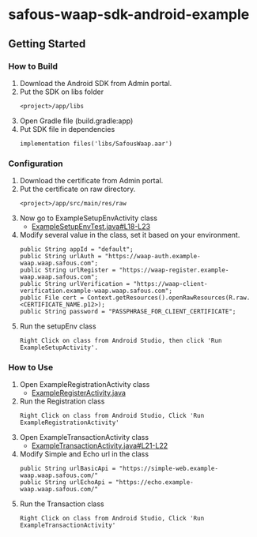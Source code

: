 # safous-waap-sdk-android-example

## Getting Started

### How to Build

1. Download the Android SDK from Admin portal. 
2. Put the SDK on libs folder 
	```
   	<project>/app/libs
   	```
3. Open Gradle file (build.gradle:app)
4. Put SDK file in dependencies
	```
   	implementation files('libs/SafousWaap.aar')
   	```

### Configuration

1. Download the certificate from Admin portal.
2. Put the certificate on raw directory.
	```
   	<project>/app/src/main/res/raw
   	```
3. Now go to ExampleSetupEnvActivity class
	- [ExampleSetupEnvTest.java#L18-L23](app/src/main/java/com/iij/androidExample/ExampleSetupActivity.java#L19-L25)
4. Modify several value in the class, set it based on your environment.
	```
   public String appId = "default";
   public String urlAuth = "https://waap-auth.example-waap.waap.safous.com";
   public String urlRegister = "https://waap-register.example-waap.waap.safous.com";
   public String urlVerification = "https://waap-client-verification.example-waap.waap.safous.com";
   public File cert = Context.getResources().openRawResources(R.raw.<CERTIFICATE_NAME.p12>);
   public String password = "PASSPHRASE_FOR_CLIENT_CERTIFICATE";
   ```
5. Run the setupEnv class
	```
	Right Click on class from Android Studio, then click 'Run ExampleSetupActivity'.
	```

### How to Use
1. Open ExampleRegistrationActivity class
	- [ExampleRegisterActivity.java](app/src/main/java/com/iij/androidExample/ExampleRegisterActivity.java)
2. Run the Registration class
	```
	Right Click on class from Android Studio, Click 'Run ExampleRegistrationActivity'
	``` 
3. Open ExampleTransactionActivity class
	- [ExampleTransactionActivity.java#L21-L22](app/src/main/java/com/iij/androidExample/ExampleTransactionActivity.java#L21-L22)
4. Modify Simple and Echo url in the class
	```
   public String urlBasicApi = "https://simple-web.example-waap.waap.safous.com/"
   public String urlEchoApi = "https://echo.example-waap.waap.safous.com/"
   ```
5. Run the Transaction class
	```
	Right Click on class from Android Studio, Click 'Run ExampleTransactionActivity'
	``` 
